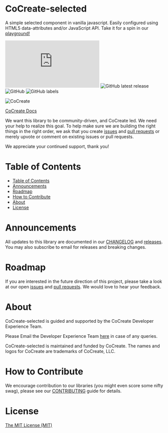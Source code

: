 # CoCreate-selected
A simple selected component in vanilla javascript. Easily configured using HTML5 data-attributes and/or JavaScript API. Take it for a spin in our [playground!](https://cocreate.app/docs/selected)

![GitHub file size in bytes](https://img.shields.io/github/size/CoCreate-app/CoCreate-selected/dist/CoCreate-selected.min.js?label=minified%20size&style=for-the-badge) 
![GitHub latest release](https://img.shields.io/github/v/release/CoCreate-app/CoCreate-selected?style=for-the-badge)
![GitHub](https://img.shields.io/github/license/CoCreate-app/CoCreate-selected?style=for-the-badge) 
![GitHub labels](https://img.shields.io/github/labels/CoCreate-app/CoCreate-selected/help%20wanted?style=for-the-badge)

![CoCreate](https://cdn.cocreate.app/logo.png)

[CoCreate Docs](https://cocreate.app/docs/selected)

We want this library to be community-driven, and CoCreate led. We need your help to realize this goal. To help make sure we are building the right things in the right order, we ask that you create [issues](https://github.com/CoCreate-app/Realtime_Admin_CRM_and_CMS/issues) and [pull requests](https://github.com/CoCreate-app/Realtime_Admin_CRM_and_CMS/pulls) or merely upvote or comment on existing issues or pull requests.

We appreciate your continued support, thank you!

# Table of Contents

- [Table of Contents](#table-of-contents)
- [Announcements](#announcements)
- [Roadmap](#roadmap)
- [How to Contribute](#how-to-contribute)
- [About](#about)
- [License](#license)

<a name="announcements"></a>
# Announcements

All updates to this library are documented in our [CHANGELOG](https://github.com/CoCreate-app/CoCreate-selected/blob/master/CHANGELOG.md) and [releases](https://github.com/CoCreate-app/CoCreate-selected/releases). You may also subscribe to email for releases and breaking changes. 

<a name="roadmap"></a>
# Roadmap

If you are interested in the future direction of this project, please take a look at our open [issues](https://github.com/CoCreate-app/CoCreate-selected/issues) and [pull requests](https://github.com/CoCreate-app/CoCreate-selected/pulls). We would love to hear your feedback.


<a name="about"></a>
# About

CoCreate-selected is guided and supported by the CoCreate Developer Experience Team.

Please Email the Developer Experience Team [here](mailto:develop@cocreate.app) in case of any queries.

CoCreate-selected is maintained and funded by CoCreate. The names and logos for CoCreate are trademarks of CoCreate, LLC.

<a name="contribute"></a>
# How to Contribute

We encourage contribution to our libraries (you might even score some nifty swag), please see our [CONTRIBUTING](https://github.com/CoCreate-app/CoCreate-selected/blob/master/CONTRIBUTING.md) guide for details.

# License
[The MIT License (MIT)](https://github.com/CoCreate-app/CoCreate-selected/blob/master/LICENSE)

